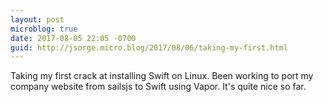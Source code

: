 ```yaml
---
layout: post
microblog: true
date: 2017-08-05 22:05 -0700
guid: http://jsorge.micro.blog/2017/08/06/taking-my-first.html
---
```

Taking my first crack at installing Swift on Linux. Been working to port my company website from sailsjs to Swift using Vapor. It's quite nice so far.
